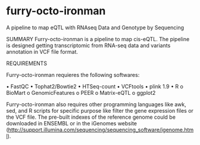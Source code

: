 furry-octo-ironman
==================

A pipeline to map eQTL with RNAseq Data and Genotype by Sequencing

SUMMARY
Furry-octo-ironman is a pipeline to map cis-eQTL. The pipeline is designed getting transcriptomic from RNA-seq data 
and variants annotation in VCF file format. 

REQUIREMENTS

Furry-octo-ironman requieres the following softwares:

•	FastQC 
•	Tophat2/Bowtie2
•	HTSeq-count
• VCFtools
• plink 1.9
•	R
  o	BioMart
  o	GenomicFeatures
  o	PEER
  o	Matrix-eQTL
  o	ggplot2

Furry-octo-ironman also requires other programming languages like awk, sed, and R scripts for specific purpose like filter
the gene expression files or the VCF file. The pre-built indexes of the reference genome could be downloaded in ENSEMBL or
in the iGenomes website (http://support.illumina.com/sequencing/sequencing_software/igenome.html).



